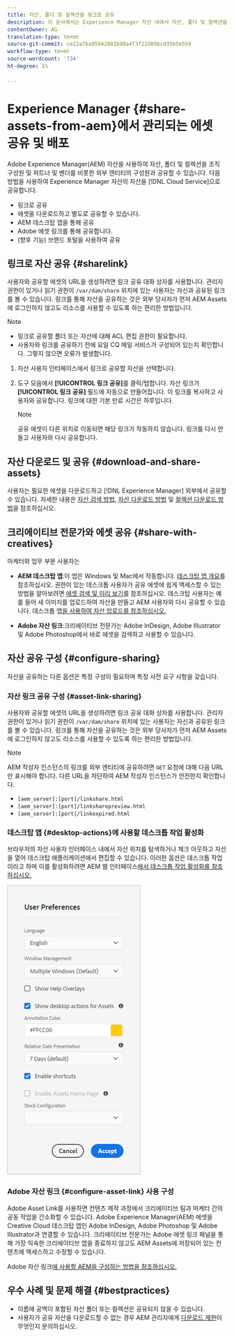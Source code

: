 ```yaml
---
title: 자산, 폴더 및 컬렉션을 링크로 공유
description: 이 문서에서는 Experience Manager 자산 내에서 자산, 폴더 및 컬렉션을 하이퍼링크로 공유하는 방법에 대해 설명합니다.
contentOwner: AG
translation-type: tm+mt
source-git-commit: ce22a7ba95942881b90a4f3f22d89bcd35b5e559
workflow-type: tm+mt
source-wordcount: '734'
ht-degree: 1%

---
```



# Experience Manager {#share-assets-from-aem}에서 관리되는 에셋 공유 및 배포

Adobe Experience Manager(AEM) 자산을 사용하여 자산, 폴더 및 컬렉션을 조직 구성원 및 파트너 및 벤더를 비롯한 외부 엔티티의 구성원과 공유할 수 있습니다. 다음 방법을 사용하여 Experience Manager 자산의 자산을 [!DNL Cloud Service]으로 공유합니다.

* 링크로 공유
* 에셋을 다운로드하고 별도로 공유할 수 있습니다.
* AEM 데스크탑 앱을 통해 공유
* Adobe 에셋 링크를 통해 공유합니다.
* (향후 기능) 브랜드 포털을 사용하여 공유

## 링크로 자산 공유 {#sharelink}

사용자와 공유할 에셋의 URL을 생성하려면 링크 공유 대화 상자를 사용합니다. 관리자 권한이 있거나 읽기 권한이 `/var/dam/share` 위치에 있는 사용자는 자신과 공유된 링크를 볼 수 있습니다. 링크를 통해 자산을 공유하는 것은 외부 당사자가 먼저 AEM Assets에 로그인하지 않고도 리소스를 사용할 수 있도록 하는 편리한 방법입니다.

>[!NOTE]
>
>* 링크로 공유할 폴더 또는 자산에 대해 ACL 편집 권한이 필요합니다.
>* 사용자와 링크를 공유하기 전에 요일 CQ 메일 서비스가 구성되어 있는지 확인합니다. 그렇지 않으면 오류가 발생합니다.


1. 자산 사용자 인터페이스에서 링크로 공유할 자산을 선택합니다.
1. 도구 모음에서 **[!UICONTROL 링크 공유]**&#x200B;를 클릭/탭합니다. 자산 링크가 **[!UICONTROL 링크 공유]** 필드에 자동으로 만들어집니다. 이 링크를 복사하고 사용자와 공유합니다. 링크에 대한 기본 만료 시간은 하루입니다.

   >[!NOTE]
   >
   >공유 에셋이 다른 위치로 이동되면 해당 링크가 작동하지 않습니다. 링크를 다시 만들고 사용자와 다시 공유합니다.

<!--
## Share assets as a link {#sharelink}

To generate the URL for assets you want to share with users, use the Link Sharing dialog. Users with administrator privileges or with read permissions at `/var/dam/share` location are able to view the links shared with them. Sharing assets through a link is a convenient way of making resources available to external parties without them having to first log in to AEM Assets.

>[!NOTE]
>
>* You need Edit ACL permission on the folder or the asset that you want to share as a link.
>* Before you share a link with users, ensure that Day CQ Mail Service is configured. Otherwise, an error occurs.

1. In the Assets user interface, select the asset to share as a link.
1. From the toolbar, click/tap the **[!UICONTROL Share Link]**.

   An asset link is auto-created in the **[!UICONTROL Share Link]** field. Copy this link and share it with the users. The default expiration time for the link is one day.

   Alternatively, proceed to perform steps 3-7 of this procedure to add email recipients, configure the expiration time for the link, and send it from the dialog.

   >[!NOTE]
   >
   >If a shared asset is moved to a different location, its link stops working. Re-create the link and re-share with the users.

1. From the web console, open the **[!UICONTROL Day CQ Link Externalizer]** configuration and modify the following properties in the **[!UICONTROL Domains]** field with the values mentioned against each:

    * local
    * author
    * publish

   For the local and author properties, provide the URL for the local and author instance respectively. Both local and author properties have the same value if you run a single AEM author instance. For publish, provide the URL for the publish instance.

1. In the email address box of the **[!UICONTROL Link Sharing]** dialog, type the email ID of the user you want to share the link with. You can also share the link with multiple users.

   If the user is a member of your organization, select the user's email ID from the suggested email IDs that appear in the list below the typing area. For an external user, type the complete email ID and then select it from the list.

   To enable emails to be sent out to users, configure the SMTP server details in [Day CQ Mail Service](/help/assets/configure-asset-sharing.md#configmailservice).

   >[!NOTE]
   >
   >If you enter an email ID of a user that is not a member of your organization, the words "External User" are prefixed with the email ID of the user.

1. In the **[!UICONTROL Subject]** box, enter a subject for the asset you want to share.
1. In the **[!UICONTROL Message]** box, enter an optional message.
1. In the **[!UICONTROL Expiration]** field, specify an expiration date and time for the link using the date picker. By default, the expiration date is set for a week from the date you share the link.
1. To let users download the original image along with the renditions, select **[!UICONTROL Allow download of original file]**.

   >[!NOTE]
   >
   >By default, users can only download the renditions of the asset that you share as a link.

1. Click **[!UICONTROL Share]**. A message confirms that the link is shared with the users through an email.
1. To view the shared asset, click/tap the link in the email that is sent to the user. The shared asset is displayed in the **[!UICONTROL Adobe Marketing Cloud]** page.

   To toggle to the list view, click/tap the layout icon in the toolbar.

1. To generate a preview of the asset, click/tap the shared asset. To close the preview and return to the **[!UICONTROL Marketing Cloud]** page, click/tap **[!UICONTROL Back]** in the toolbar. If you have shared a folder, click/tap **[!UICONTROL Parent Folder]** to return to the parent folder.

   >[!NOTE]
   >
   >AEM supports generating the preview of assets of these MIME types: JPG, PNG, GIF, BMP, INDD, PDF, and PPT. You can only download the assets of the other MIME types.

1. To download the shared asset, click/tap **[!UICONTROL Select]** from the toolbar, click/tap the asset, and then click/tap **[!UICONTROL Download]** from the toolbar.
1. To view the assets you shared as links, go to the Assets user interface and click/tap the GlobalNav icon. Choose **[!UICONTROL Navigation]** from the list to display the Navigation pane.
1. From the Navigation pane, choose **[!UICONTROL Shared Links]** to display a list of shared assets.
1. To un-share an asset, select it and tap/click **[!UICONTROL Unshare]** from the toolbar.

A message confirms that you unshared the asset. In addition, the entry for the asset is removed from the list.
-->

## 자산 다운로드 및 공유 {#download-and-share-assets}

사용자는 필요한 에셋을 다운로드하고 [!DNL Experience Manager] 외부에서 공유할 수 있습니다. 자세한 내용은 [자산 검색 방법](/help/assets/search-assets.md), [자산 다운로드 방법](/help/assets/download-assets-from-aem.md) 및 [컬렉션 다운로드 방법](manage-collections.md#download-a-collection)을 참조하십시오.

## 크리에이티브 전문가와 에셋 공유 {#share-with-creatives}

마케터와 업무 부문 사용자는

* **AEM 데스크탑 앱**:이 앱은 Windows 및 Mac에서 작동합니다. [데스크탑 앱 개요](https://experienceleague.adobe.com/docs/experience-manager-desktop-app/using/introduction.html)를 참조하십시오. 권한이 있는 데스크톱 사용자가 공유 에셋에 쉽게 액세스할 수 있는 방법을 알아보려면 [에셋 검색 및 미리 보기](https://experienceleague.adobe.com/docs/experience-manager-desktop-app/using/using.html#browse-search-preview-assets)를 참조하십시오. 데스크탑 사용자는 예를 들어 새 이미지를 업로드하여 자산을 만들고 AEM 사용자와 다시 공유할 수 있습니다. 데스크톱 앱[을 사용하여 자산 업로드를 참조하십시오.](https://experienceleague.adobe.com/docs/experience-manager-desktop-app/using/using.html#upload-and-add-new-assets-to-aem)

* **Adobe 자산 링크**:크리에이티브 전문가는 Adobe InDesign, Adobe Illustrator 및 Adobe Photoshop에서 바로 에셋을 검색하고 사용할 수 있습니다.

## 자산 공유 구성 {#configure-sharing}

자산을 공유하는 다른 옵션은 특정 구성이 필요하며 특정 사전 요구 사항을 갖습니다.

### 자산 링크 공유 구성 {#asset-link-sharing}

<!-- TBD: Web Console is not there so how to configure Day CQ email service? Or is it not required now? -->

사용자와 공유할 에셋의 URL을 생성하려면 링크 공유 대화 상자를 사용합니다. 관리자 권한이 있거나 읽기 권한이 `/var/dam/share` 위치에 있는 사용자는 자신과 공유된 링크를 볼 수 있습니다. 링크를 통해 자산을 공유하는 것은 외부 당사자가 먼저 AEM Assets에 로그인하지 않고도 리소스를 사용할 수 있도록 하는 편리한 방법입니다.

>[!NOTE]
>
>AEM 작성자 인스턴스의 링크를 외부 엔티티에 공유하려면 `GET` 요청에 대해 다음 URL만 표시해야 합니다. 다른 URL을 차단하여 AEM 작성자 인스턴스가 안전한지 확인합니다.
>* `[aem_server]:[port]/linkshare.html`
>* `[aem_server]:[port]/linksharepreview.html`
>* `[aem_server]:[port]/linkexpired.html`


<!--
## Configure Day CQ mail service {#configmailservice}

Before you can share assets as links, configure the email service.

1. Click or tap the AEM logo, and then navigate to **[!UICONTROL Tools]** &gt; **[!UICONTROL Operations]** &gt; **[!UICONTROL Web Console]**.
1. From the list of services, locate **[!UICONTROL Day CQ Mail Service]**.
1. Click the **[!UICONTROL Edit]** icon beside the service, and configure the following parameters for **Day CQ Mail Service]** with the details mentioned against their names:

    * SMTP server host name: email server host name
    * SMTP server port: email server port
    * SMTP user: email server user name
    * SMTP password: email server password

1. Click/tap **[!UICONTROL Save]**.
-->

<!-- TBD: Commenting as Web Console is not available. Document the appropriate OSGi config method if available in CS.
### Configure maximum data size {#maxdatasize}

When you download assets from the link shared using the Link Sharing feature, AEM compresses the asset hierarchy from the repository and then returns the asset in a ZIP file. However, in the absence of limits to the amount of data that can be compressed in a ZIP file, huge amounts of data is subjected to compression, which causes out of memory errors in JVM. To secure the system from a potential denial of service attack due to this situation, you can configure the maximum size of the downloaded files. If uncompressed size of the asset exceeds the configured value, asset download requests are rejected. The default value is 100 MB.

1. Click/Tap the AEM logo and then go to **[!UICONTROL Tools]** &gt; **[!UICONTROL Operations]** &gt; **[!UICONTROL Web Console]**.
1. From the web console, locate the **[!UICONTROL Day CQ DAM Adhoc Asset Share Proxy Servlet]** configuration.
1. Open the configuration in edit mode, and modify the value of the **[!UICONTROL Max Content Size (uncompressed)]** parameter.
1. Save the changes.
-->

<!--
Add content or link about how to configure sharing via BP, DA, AAL, etc.
-->

### 데스크탑 앱 {#desktop-actions}에 사용할 데스크톱 작업 활성화

브라우저의 자산 사용자 인터페이스 내에서 자산 위치를 탐색하거나 체크 아웃하고 자산을 열어 데스크탑 애플리케이션에서 편집할 수 있습니다. 이러한 옵션은 데스크톱 작업이라고 하며 이를 활성화하려면 AEM 웹 인터페이스[에서 데스크톱 작업 활성화를 참조하십시오.](https://experienceleague.adobe.com/docs/experience-manager-desktop-app/using/using.html#desktopactions-v2)

![데스크탑 앱 작업 시 바로 가기를 사용할 수 있도록 데스크탑 작업 활성화](assets/enable_desktop_actions.png)

### Adobe 자산 링크 {#configure-asset-link} 사용 구성

Adobe Asset Link를 사용하면 컨텐츠 제작 과정에서 크리에이티브 팀과 마케터 간의 공동 작업을 간소화할 수 있습니다. Adobe Experience Manager(AEM) 에셋을 Creative Cloud 데스크탑 앱인 Adobe InDesign, Adobe Photoshop 및 Adobe Illustrator과 연결할 수 있습니다. 크리에이티브 전문가는 Adobe 에셋 링크 패널을 통해 가장 익숙한 크리에이티브 앱을 종료하지 않고도 AEM Assets에 저장되어 있는 컨텐츠에 액세스하고 수정할 수 있습니다.

Adobe 자산 링크[에 사용할 AEM을 구성하는 방법을 참조하십시오.](https://helpx.adobe.com/kr/enterprise/using/configure-aem-assets-for-asset-link.html)

## 우수 사례 및 문제 해결 {#bestpractices}

* 이름에 공백이 포함된 자산 폴더 또는 컬렉션은 공유되지 않을 수 있습니다.
* 사용자가 공유 자산을 다운로드할 수 없는 경우 AEM 관리자에게 [다운로드 제한](#maxdatasize)이 무엇인지 문의하십시오.

<!--
* If you cannot send email with links to shared assets or if the other users cannot receive your email, check with your AEM administrator if the [email service](/help/assets/configure-asset-sharing.md#configmailservice) is configured or not. 
* If you cannot share assets using link sharing functionality, ensure that you have the appropriate permissions. See [share assets](#sharelink).
-->

<!-- TBD: Add content or link about how to share using Brand Portal when it is available on [!DNL Cloud Service].
-->

